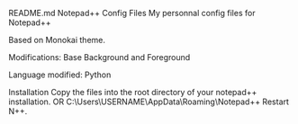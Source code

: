 README.md
Notepad++ Config Files
My personnal config files for Notepad++

Based on Monokai theme.

Modifications: Base Background and Foreground

Language modified: Python




Installation
Copy the files into
the root directory of your notepad++ installation.
OR C:\Users\USERNAME\AppData\Roaming\Notepad++
Restart N++.